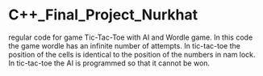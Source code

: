 # C++_Final_Project_Nurkhat
regular code for game Tic-Tac-Toe with AI and Wordle game. In this code the game wordle has an infinite number of attempts. In tic-tac-toe the position of the cells is identical to the position of the numbers in nam lock. In tic-tac-toe the AI ​​is programmed so that it cannot be won.
